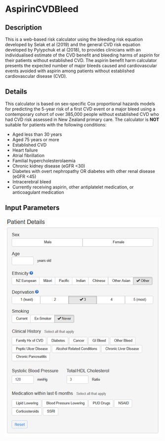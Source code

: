 # AspirinCVDBleed

## Description
This is a web-based risk calculator using the bleeding risk equation developed by Selak et al (2019) and the general CVD risk equation developed by Pylypchuk et al (2018), to provides clinicians with an individualised estimate of the CVD benefit and bleeding harms of aspirin for their patients without established CVD. The aspirin benefit harm calculator presents the expected number of major bleeds caused and cardiovascular events avoided with aspirin among patients without established cardiovascular disease (CVD).

## Details
This calculator is based on sex-specific Cox proportional hazards models for predicting the 5-year risk of a first CVD event or a major 
bleed using a contemporary cohort of over 385,000 people without established CVD who had CVD risk assessed in New Zealand primary care. 
The calculator is <b>NOT</b> suitable for patients with the following conditions:

- Aged less than 30 years
- Aged 75 years or more
- Established CVD
- Heart failure
- Atrial fibrillation
- Familial hypercholesterolaemia
- Chronic kidney disease (eGFR <30)
- Diabetes with overt nephropathy OR diabetes with other renal disease (eGFR <45)
- Intracerebral bleed
- Currently receiving aspirin, other antiplatelet medication, or anticoagulant medication

## Input Parameters
![picture](/images/px_details.png)
